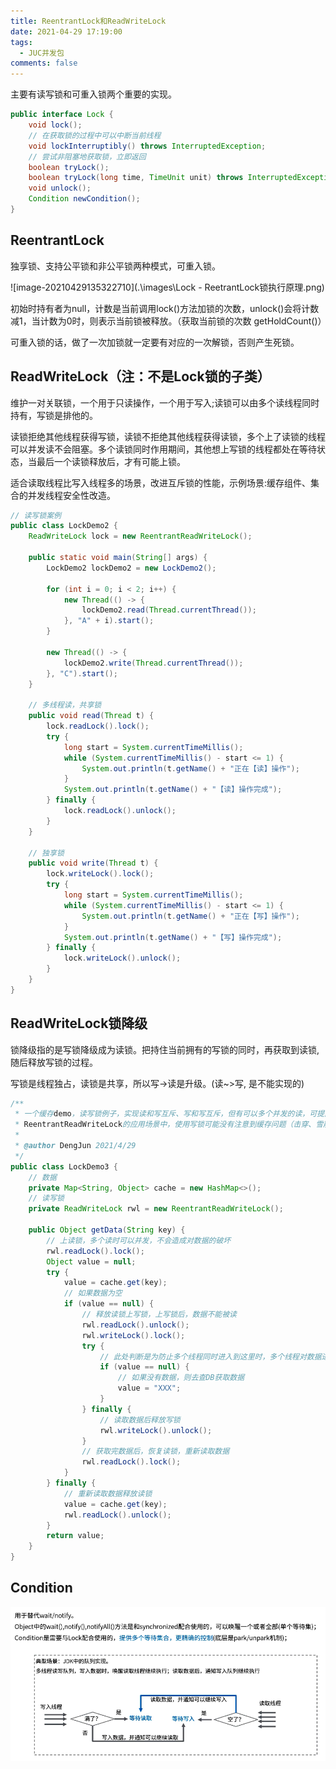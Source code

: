 ```yaml
---
title: ReentrantLock和ReadWriteLock
date: 2021-04-29 17:19:00
tags:
  - JUC并发包
comments: false
---
```


主要有读写锁和可重入锁两个重要的实现。

```java
public interface Lock {
    void lock();
    // 在获取锁的过程中可以中断当前线程
    void lockInterruptibly() throws InterruptedException;
    // 尝试非阻塞地获取锁，立即返回
    boolean tryLock();
    boolean tryLock(long time, TimeUnit unit) throws InterruptedException;
    void unlock();
    Condition newCondition();
}
```

## ReentrantLock

独享锁、支持公平锁和非公平锁两种模式，可重入锁。

![image-20210429135322710](.\images\Lock - ReetrantLock锁执行原理.png)

初始时持有者为null，计数是当前调用lock()方法加锁的次数，unlock()会将计数减1，当计数为0时，则表示当前锁被释放。（获取当前锁的次数 getHoldCount()）

可重入锁的话，做了一次加锁就一定要有对应的一次解锁，否则产生死锁。	

## ReadWriteLock（注：不是Lock锁的子类）

维护一对关联锁，一个用于只读操作，一个用于写入;读锁可以由多个读线程同时持有，写锁是排他的。

读锁拒绝其他线程获得写锁，读锁不拒绝其他线程获得读锁，多个上了读锁的线程可以并发读不会阻塞。多个读锁同时作用期间，其他想上写锁的线程都处在等待状态，当最后一个读锁释放后，才有可能上锁。

适合读取线程比写入线程多的场景，改进互斥锁的性能，示例场景:缓存组件、集合的并发线程安全性改造。

```java
// 读写锁案例
public class LockDemo2 {
    ReadWriteLock lock = new ReentrantReadWriteLock();

    public static void main(String[] args) {
        LockDemo2 lockDemo2 = new LockDemo2();

        for (int i = 0; i < 2; i++) {
            new Thread(() -> {
                lockDemo2.read(Thread.currentThread());
            }, "A" + i).start();
        }

        new Thread(() -> {
            lockDemo2.write(Thread.currentThread());
        }, "C").start();
    }

    // 多线程读，共享锁
    public void read(Thread t) {
        lock.readLock().lock();
        try {
            long start = System.currentTimeMillis();
            while (System.currentTimeMillis() - start <= 1) {
                System.out.println(t.getName() + "正在【读】操作");
            }
            System.out.println(t.getName() + "【读】操作完成");
        } finally {
            lock.readLock().unlock();
        }
    }

    // 独享锁
    public void write(Thread t) {
        lock.writeLock().lock();
        try {
            long start = System.currentTimeMillis();
            while (System.currentTimeMillis() - start <= 1) {
                System.out.println(t.getName() + "正在【写】操作");
            }
            System.out.println(t.getName() + "【写】操作完成");
        } finally {
            lock.writeLock().unlock();
        }
    }
}
```

## ReadWriteLock锁降级

锁降级指的是写锁降级成为读锁。把持住当前拥有的写锁的同时，再获取到读锁,随后释放写锁的过程。

写锁是线程独占，读锁是共享，所以写->读是升级。(读~>写, 是不能实现的)

```java
/**
 * 一个缓存demo，读写锁例子，实现读和写互斥、写和写互斥，但有可以多个并发的读，可提高系统性能
 * ReentrantReadWriteLock的应用场景中，使用写锁可能没有注意到缓存问题（击穿、雪崩、穿透）
 *
 * @author DengJun 2021/4/29
 */
public class LockDemo3 {
    // 数据
    private Map<String, Object> cache = new HashMap<>();
    // 读写锁
    private ReadWriteLock rwl = new ReentrantReadWriteLock();

    public Object getData(String key) {
        // 上读锁，多个读时可以并发，不会造成对数据的破坏
        rwl.readLock().lock();
        Object value = null;
        try {
            value = cache.get(key);
            // 如果数据为空
            if (value == null) {
                // 释放读锁上写锁，上写锁后，数据不能被读
                rwl.readLock().unlock();
                rwl.writeLock().lock();
                try {
                    // 此处判断是为防止多个线程同时进入到这里时，多个线程对数据进行重复写
                    if (value == null) {
                        // 如果没有数据，则去查DB获取数据
                        value = "XXX";
                    }
                } finally {
                    // 读取数据后释放写锁
                    rwl.writeLock().unlock();
                }
                // 获取完数据后，恢复读锁，重新读取数据
                rwl.readLock().lock();
            }
        } finally {
            // 重新读取数据释放读锁
            value = cache.get(key);
            rwl.readLock().unlock();
        }
        return value;
    }
}
```

## Condition

![image-20210429171248960](.\images\Lock-ReentrantLock-Condition原理.png)


